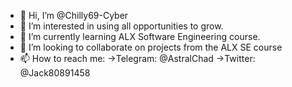 - 👋 Hi, I’m @Chilly69-Cyber
- 👀 I’m interested in using all opportunities to grow.
- 🌱 I’m currently learning ALX Software Engineering course.
- 💞️ I’m looking to collaborate on projects from the ALX SE course
- 📫 How to reach me: ->Telegram: @AstralChad
                       ->Twitter: @Jack80891458

<!---
Chilly69-Cyber/Chilly69-Cyber is a ✨ special ✨ repository because its `README.md` (this file) appears on your GitHub profile.
You can click the Preview link to take a look at your changes.
--->
